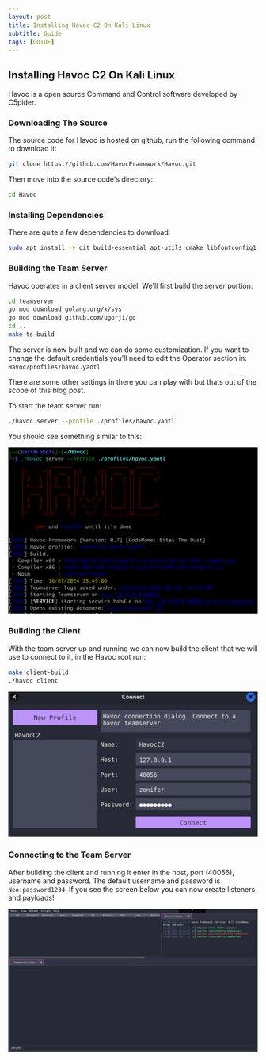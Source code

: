 ```yaml
---
layout: post
title: Installing Havoc C2 On Kali Linux 
subtitle: Guide
tags: [GUIDE]
---
```


## Installing Havoc C2 On Kali Linux
Havoc is a open source Command and Control software developed by C5pider. 

### Downloading The Source
The source code for Havoc is hosted on github, run the following command to download it:
```bash
git clone https://github.com/HavocFramework/Havoc.git
```

Then move into the source code's directory:
```bash
cd Havoc
```

### Installing Dependencies
There are quite a few dependencies to download:

```bash
sudo apt install -y git build-essential apt-utils cmake libfontconfig1 libglu1-mesa-dev libgtest-dev libspdlog-dev libboost-all-dev libncurses5-dev libgdbm-dev libssl-dev libreadline-dev libffi-dev libsqlite3-dev libbz2-dev mesa-common-dev qtbase5-dev qtchooser qt5-qmake qtbase5-dev-tools libqt5websockets5 libqt5websockets5-dev qtdeclarative5-dev golang-go qtbase5-dev libqt5websockets5-dev python3-dev libboost-all-dev mingw-w64 nasm
```

### Building the Team Server
Havoc operates in a client server model. We'll first build the server portion:
```bash
cd teamserver
go mod download golang.org/x/sys
go mod download github.com/ugorji/go
cd ..
make ts-build
```

The server is now built and we can do some customization. If you want to change the default credentials you'll need to edit the Operator section in: `Havoc/profiles/havoc.yaotl`

There are some other settings in there you can play with but thats out of the scope of this blog post.

To start the team server run:
```bash
./havoc server --profile ./profiles/havoc.yaotl
```

You should see something similar to this:

![visual](https://raw.githubusercontent.com/0xZon/0xZon.github.io/main/assets/img/havoc-kali/1.png)

### Building the Client
With the team server up and running we can now build the client that we will use to connect to it, in the Havoc root run:
```bash
make client-build
./havoc client
```

![Havoc](https://raw.githubusercontent.com/0xZon/0xZon.github.io/main/assets/img/havoc-kali/2.png)


### Connecting to the Team Server
After building the client and running it enter in the host, port (40056), username and password. The default username and password is `Neo:password1234`. If you see the screen below you can now create listeners and payloads!


![Havoc](https://raw.githubusercontent.com/0xZon/0xZon.github.io/main/assets/img/havoc-kali/3.png)

